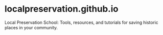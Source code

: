 # localpreservation.github.io
Local Preservation School: Tools, resources, and tutorials for saving historic places in your community.
